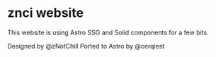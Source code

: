 # znci website

This website is using Astro SSG and Solid components for a few bits.

Designed by @zNotChill
Ported to Astro by @cerqiest
